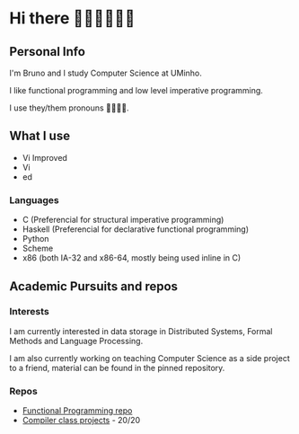 # Hi there 👋:sparkles::blush::rainbow_flag::sparkles:

## Personal Info

I'm Bruno and I study Computer Science at UMinho.

I like functional programming and low level imperative programming.

I use they/them pronouns 🏳️‍🌈:transgender_flag:.

## What I use

* Vi Improved
* Vi
* ed

### Languages

* C (Preferencial for structural imperative programming)
* Haskell (Preferencial for declarative functional programming)
* Python
* Scheme
* x86 (both IA-32 and x86-64, mostly being used inline in C)

## Academic Pursuits and repos

### Interests
I am currently interested in data storage in Distributed Systems, Formal Methods and Language Processing.

I am also currently working on teaching Computer Science as a side project to a friend, material can be found in the pinned repository.

### Repos

 * [Functional Programming repo](https://github.com/greybrunix/pf2022)
 * [Compiler class projects](https://github.com/greybrunix/PLC) - 20/20
